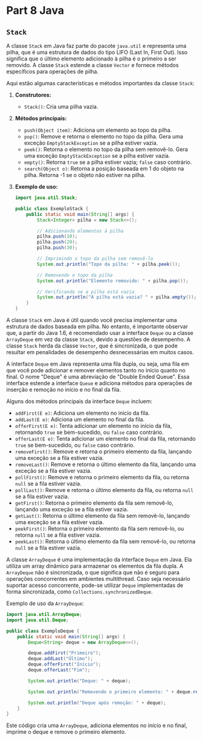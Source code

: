 # Part 8 Java

## `Stack`

A classe `Stack` em Java faz parte do pacote `java.util` e representa uma pilha, que é uma estrutura de dados do tipo LIFO (Last In, First Out). Isso significa que o último elemento adicionado à pilha é o primeiro a ser removido. A classe `Stack` estende a classe `Vector` e fornece métodos específicos para operações de pilha.

Aqui estão algumas características e métodos importantes da classe `Stack`:

1. **Construtores:**
   - `Stack()`: Cria uma pilha vazia.

2. **Métodos principais:**
   - `push(Object item)`: Adiciona um elemento ao topo da pilha.
   - `pop()`: Remove e retorna o elemento no topo da pilha. Gera uma exceção `EmptyStackException` se a pilha estiver vazia.
   - `peek()`: Retorna o elemento no topo da pilha sem removê-lo. Gera uma exceção `EmptyStackException` se a pilha estiver vazia.
   - `empty()`: Retorna `true` se a pilha estiver vazia; `false` caso contrário.
   - `search(Object o)`: Retorna a posição baseada em 1 do objeto na pilha. Retorna -1 se o objeto não estiver na pilha.

3. **Exemplo de uso:**
   ```java
   import java.util.Stack;

   public class ExemploStack {
       public static void main(String[] args) {
           Stack<Integer> pilha = new Stack<>();

           // Adicionando elementos à pilha
           pilha.push(10);
           pilha.push(20);
           pilha.push(30);

           // Imprimindo o topo da pilha sem removê-lo
           System.out.println("Topo da pilha: " + pilha.peek());

           // Removendo o topo da pilha
           System.out.println("Elemento removido: " + pilha.pop());

           // Verificando se a pilha está vazia
           System.out.println("A pilha está vazia? " + pilha.empty());
       }
   }
   ```

A classe `Stack` em Java é útil quando você precisa implementar uma estrutura de dados baseada em pilha. No entanto, é importante observar que, a partir do Java 1.6, é recomendado usar a interface `Deque` ou a classe `ArrayDeque` em vez da classe `Stack`, devido a questões de desempenho. A classe `Stack` herda da classe `Vector`, que é sincronizada, o que pode resultar em penalidades de desempenho desnecessárias em muitos casos.

A interface `Deque` em Java representa uma fila dupla, ou seja, uma fila em que você pode adicionar e remover elementos tanto no início quanto no final. O nome "Deque" é uma abreviação de "Double Ended Queue". Essa interface estende a interface `Queue` e adiciona métodos para operações de inserção e remoção no início e no final da fila.

Alguns dos métodos principais da interface `Deque` incluem:

- `addFirst(E e)`: Adiciona um elemento no início da fila.
- `addLast(E e)`: Adiciona um elemento no final da fila.
- `offerFirst(E e)`: Tenta adicionar um elemento no início da fila, retornando `true` se bem-sucedido, ou `false` caso contrário.
- `offerLast(E e)`: Tenta adicionar um elemento no final da fila, retornando `true` se bem-sucedido, ou `false` caso contrário.
- `removeFirst()`: Remove e retorna o primeiro elemento da fila, lançando uma exceção se a fila estiver vazia.
- `removeLast()`: Remove e retorna o último elemento da fila, lançando uma exceção se a fila estiver vazia.
- `pollFirst()`: Remove e retorna o primeiro elemento da fila, ou retorna `null` se a fila estiver vazia.
- `pollLast()`: Remove e retorna o último elemento da fila, ou retorna `null` se a fila estiver vazia.
- `getFirst()`: Retorna o primeiro elemento da fila sem removê-lo, lançando uma exceção se a fila estiver vazia.
- `getLast()`: Retorna o último elemento da fila sem removê-lo, lançando uma exceção se a fila estiver vazia.
- `peekFirst()`: Retorna o primeiro elemento da fila sem removê-lo, ou retorna `null` se a fila estiver vazia.
- `peekLast()`: Retorna o último elemento da fila sem removê-lo, ou retorna `null` se a fila estiver vazia.

A classe `ArrayDeque` é uma implementação da interface `Deque` em Java. Ela utiliza um array dinâmico para armazenar os elementos da fila dupla. A `ArrayDeque` não é sincronizada, o que significa que não é seguro para operações concorrentes em ambientes multithread. Caso seja necessário suportar acesso concorrente, pode-se utilizar `Deque` implementadas de forma sincronizada, como `Collections.synchronizedDeque`.

Exemplo de uso da `ArrayDeque`:

```java
import java.util.ArrayDeque;
import java.util.Deque;

public class ExemploDeque {
    public static void main(String[] args) {
        Deque<String> deque = new ArrayDeque<>();

        deque.addFirst("Primeiro");
        deque.addLast("Último");
        deque.offerFirst("Início");
        deque.offerLast("Fim");

        System.out.println("Deque: " + deque);

        System.out.println("Removendo o primeiro elemento: " + deque.removeFirst());

        System.out.println("Deque após remoção: " + deque);
    }
}
```

Este código cria uma `ArrayDeque`, adiciona elementos no início e no final, imprime o deque e remove o primeiro elemento.
